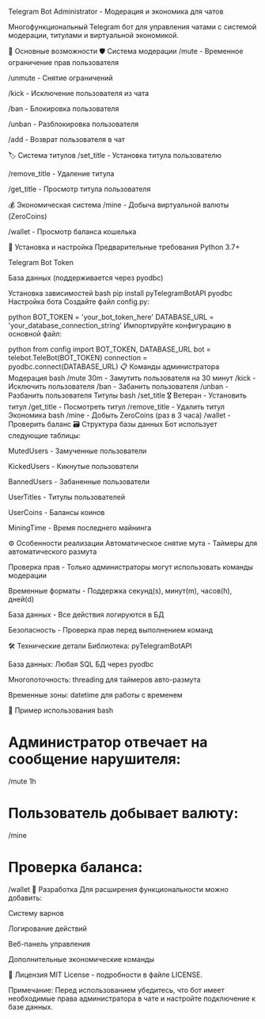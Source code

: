 Telegram Bot Administrator - Модерация и экономика для чатов

Многофункциональный Telegram бот для управления чатами с системой модерации, титулами и виртуальной экономикой.

🌟 Основные возможности
🛡️ Система модерации
/mute - Временное ограничение прав пользователя

/unmute - Снятие ограничений

/kick - Исключение пользователя из чата

/ban - Блокировка пользователя

/unban - Разблокировка пользователя

/add - Возврат пользователя в чат

🏷️ Система титулов
/set_title - Установка титула пользователю

/remove_title - Удаление титула

/get_title - Просмотр титула пользователя

💰 Экономическая система
/mine - Добыча виртуальной валюты (ZeroCoins)

/wallet - Просмотр баланса кошелька

🚀 Установка и настройка
Предварительные требования
Python 3.7+

Telegram Bot Token

База данных (поддерживается через pyodbc)

Установка зависимостей
bash
pip install pyTelegramBotAPI pyodbc
Настройка бота
Создайте файл config.py:

python
BOT_TOKEN = 'your_bot_token_here'
DATABASE_URL = 'your_database_connection_string'
Импортируйте конфигурацию в основной файл:

python
from config import BOT_TOKEN, DATABASE_URL
bot = telebot.TeleBot(BOT_TOKEN)
connection = pyodbc.connect(DATABASE_URL)
📋 Команды администратора
Модерация
bash
/mute 30m - Замутить пользователя на 30 минут
/kick - Исключить пользователя
/ban - Забанить пользователя
/unban - Разбанить пользователя
Титулы
bash
/set_title 🎖️ Ветеран - Установить титул
/get_title - Посмотреть титул
/remove_title - Удалить титул
Экономика
bash
/mine - Добыть ZeroCoins (раз в 3 часа)
/wallet - Проверить баланс
🗃️ Структура базы данных
Бот использует следующие таблицы:

MutedUsers - Замученные пользователи

KickedUsers - Кикнутые пользователи

BannedUsers - Забаненные пользователи

UserTitles - Титулы пользователей

UserCoins - Балансы коинов

MiningTime - Время последнего майнинга

⚙️ Особенности реализации
Автоматическое снятие мута - Таймеры для автоматического размута

Проверка прав - Только администраторы могут использовать команды модерации

Временные форматы - Поддержка секунд(s), минут(m), часов(h), дней(d)

База данных - Все действия логируются в БД

Безопасность - Проверка прав перед выполнением команд

🛠️ Технические детали
Библиотека: pyTelegramBotAPI

База данных: Любая SQL БД через pyodbc

Многопоточность: threading для таймеров авто-размута

Временные зоны: datetime для работы с временем

📝 Пример использования
bash
# Администратор отвечает на сообщение нарушителя:
/mute 1h

# Пользователь добывает валюту:
/mine

# Проверка баланса:
/wallet
🔧 Разработка
Для расширения функциональности можно добавить:

Систему варнов

Логирование действий

Веб-панель управления

Дополнительные экономические команды

📄 Лицензия
MIT License - подробности в файле LICENSE.

Примечание: Перед использованием убедитесь, что бот имеет необходимые права администратора в чате и настройте подключение к базе данных.
